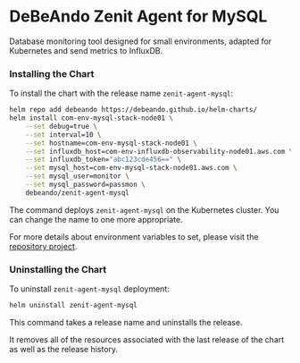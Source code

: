 # DeBeAndo Zenit Agent for MySQL

Database monitoring tool designed for small environments, adapted for Kubernetes and send metrics to InfluxDB.

### Installing the Chart

To install the chart with the release name `zenit-agent-mysql`:

```bash
helm repo add debeando https://debeando.github.io/helm-charts/
helm install com-env-mysql-stack-node01 \
	--set debug=true \
	--set interval=10 \
	--set hostname=com-env-mysql-stack-node01 \
	--set influxdb_host=com-env-influxdb-observability-node01.aws.com \
	--set influxdb_token="abc123cde456==" \
	--set mysql_host=com-env-mysql-stack-node01.aws.com \
	--set mysql_user=monitor \
	--set mysql_password=passmon \
	debeando/zenit-agent-mysql
```

The command deploys `zenit-agent-mysql` on the Kubernetes cluster. You can change the name to one more appropriate.

For more details about environment variables to set, please visit the [repository project](https://github.com/debeando/zenit-agent-mysql/tree/main).

### Uninstalling the Chart

To uninstall `zenit-agent-mysql` deployment:

```bash
helm uninstall zenit-agent-mysql
```

This command takes a release name and uninstalls the release.

It removes all of the resources associated with the last release of the chart as well as the release history.
